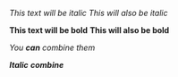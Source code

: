 *This text will be italic*
_This will also be italic_

**This text will be bold**
__This will also be bold__

_You **can** combine them_

_**Italic**_ ***combine***

